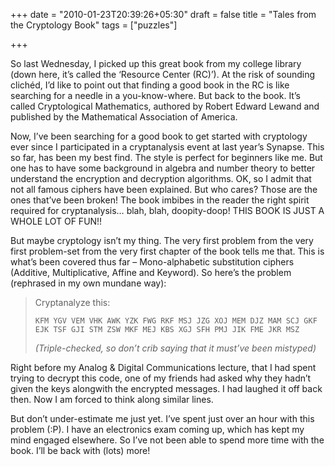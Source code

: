 +++
date = "2010-01-23T20:39:26+05:30"
draft = false
title = "Tales from the Cryptology Book"
tags = ["puzzles"]

+++

So last Wednesday, I picked up this great book from my college library (down here, it’s called the ‘Resource Center (RC)’). At the risk of sounding clichéd, I’d like to point out that finding a good book in the RC is like searching for a needle in a you-know-where. But back to the book. It’s called Cryptological Mathematics, authored by Robert Edward Lewand and published by the Mathematical Association of America.

Now, I’ve been searching for a good book to get started with cryptology ever since I participated in a cryptanalysis event at last year’s Synapse. This so far, has been my best find. The style is perfect for beginners like me. But one has to have some background in algebra and number theory to better understand the encryption and decryption algorithms. OK, so I admit that not all famous ciphers have been explained. But who cares? Those are the ones that’ve been broken! The book imbibes in the reader the right spirit required for cryptanalysis… blah, blah, doopity-doop! THIS BOOK IS JUST A WHOLE LOT OF FUN!!

But maybe cryptology isn’t my thing. The very first problem from the very first problem-set from the very first chapter of the book tells me that. This is what’s been covered thus far – Mono-alphabetic substitution ciphers (Additive, Multiplicative, Affine and Keyword). So here’s the problem (rephrased in my own mundane way):

>Cryptanalyze this:
>
>`KFM YGV VEM VHK AWK YZK FWG RKF MSJ JZG XOJ MEM DJZ MAM SCJ GKF EJK TSF GJI STM ZSW MKF MEJ KBS XGJ SFH PMJ JIK FME JKR MSZ`
>
>*(Triple-checked, so don’t crib saying that it must’ve been mistyped)*

Right before my Analog & Digital Communications lecture, that I had spent trying to decrypt this code, one of my friends had asked why they hadn’t given the keys alongwith the encrypted messages. I had laughed it off back then. Now I am forced to think along similar lines.

But don’t under-estimate me just yet. I’ve spent just over an hour with this problem (:P). I have an electronics exam coming up, which has kept my mind engaged elsewhere. So I’ve not been able to spend more time with the book. I’ll be back with (lots) more!
